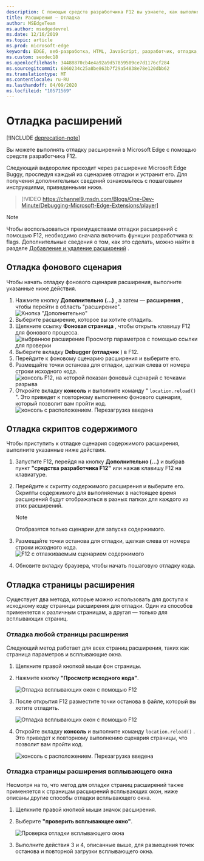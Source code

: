 ```yaml
---
description: С помощью средств разработчика F12 вы узнаете, как выполнять отладку фонового сценария расширения, сценариев содержимого и страниц расширений.
title: Расширения — Отладка
author: MSEdgeTeam
ms.author: msedgedevrel
ms.date: 12/16/2019
ms.topic: article
ms.prod: microsoft-edge
keywords: EDGE, веб-разработка, HTML, JavaScript, разработчик, отладка, отладка
ms.custom: seodec18
ms.openlocfilehash: 34488870cb4e4a92a9d57859509ce7d1176cf284
ms.sourcegitcommit: 6860234c25a8be863b7f29a54838e78e120dbb62
ms.translationtype: MT
ms.contentlocale: ru-RU
ms.lasthandoff: 04/09/2020
ms.locfileid: "10571569"
---
```

# Отладка расширений  

[!INCLUDE [deprecation-note](../includes/deprecation-note.md)]  

Вы можете выполнять отладку расширений в Microsoft Edge с помощью средств разработчика F12.

Следующий видеоролик проходит через расширение Microsoft Edge Buggy, проследуя каждый из сценариев отладки и устранит его. Для получения дополнительных сведений ознакомьтесь с пошаговыми инструкциями, приведенными ниже.

> [!VIDEO https://channel9.msdn.com/Blogs/One-Dev-Minute/Debugging-Microsoft-Edge-Extensions/player]


> [!NOTE]
> Чтобы воспользоваться преимуществами отладки расширений с помощью F12, необходимо сначала включить функции разработчика в: flags. Дополнительные сведения о том, как это сделать, можно найти в разделе [Добавление и удаление расширений](./adding-and-removing-extensions.md) .


## Отладка фонового сценария
Чтобы начать отладку фонового сценария расширения, выполните указанные ниже действия.

1. Нажмите кнопку **Дополнительно (...)** , а затем — **расширения** , чтобы перейти в область "расширение".  
 ![Кнопка "Дополнительно"](./../media/morebutton.png)
2. Выберите расширение, которое вы хотите отладить.
3. Щелкните ссылку **Фоновая страница** , чтобы открыть клавишу F12 для фонового процесса.  
 ![выбранное расширение Просмотр параметров с помощью ссылки для проверки](./../media/debug-inspect.png)
4. Выберите вкладку **Debugger (отладчик** ) в F12.
5. Перейдите к фоновому сценарию расширения и выберите его.
6. Размещайте точки останова для отладки, щелкая слева от номера строки исходного кода.  
 ![консоль F12, на которой показан фоновый сценарий с точками разрыва](./../media/debug-f12-background.png)
7. Откройте вкладку **консоль** и выполните команду " `location.reload()` ". Это приведет к повторному выполнению фонового сценария, который позволит вам пройти код.  
 ![консоль с расположением. Перезагрузка введена](./../media/debug-f12-background-console.png)


## Отладка скриптов содержимого
Чтобы приступить к отладке сценария содержимого расширения, выполните указанные ниже действия.

1. Запустите F12, перейдя на кнопку **Дополнительно (...)** и выбрав пункт **"средства разработчика F12"** или нажав клавишу F12 на клавиатуре.
2. Перейдите к скрипту содержимого расширения и выберите его. Скрипты содержимого для выполняемых в настоящее время расширений будут отображаться в разных папках для каждого из этих расширений.

    > [!NOTE]
    > Отобразятся только сценарии для запуска содержимого.

3. Размещайте точки останова для отладки, щелкая слева от номера строки исходного кода.  
 ![F12 с отлаживаемым сценарием содержимого](./../media/debug-content-f12.png)
4. Обновите вкладку браузера, чтобы начать пошаговую отладку кода.




## Отладка страницы расширения

Существует два метода, которые можно использовать для доступа к исходному коду страницы расширения для отладки. Один из способов применяется к различным страницам, а другая — только для всплывающих страниц.

### Отладка любой страницы расширения
Следующий метод работает для всех страниц расширения, таких как страница параметров и всплывающие окна.


1. Щелкните правой кнопкой мыши фон страницы.
2. Нажмите кнопку **"Просмотр исходного кода"**.

   ![Отладка всплывающих окон с помощью F12](./../media/debug-popup-select.png)

3. После открытия F12 разместите точки останова в файле, который вы хотите отладить.

   ![Отладка всплывающих окон с помощью F12](./../media/debug-popup-f12.png)
4. Откройте вкладку **консоль** и выполните команду `location.reload()` . Это приведет к повторному выполнению сценария страницы, что позволит вам пройти код.  

   ![консоль с расположением. Перезагрузка введена](./../media/debug-f12-background-console.png)

### Отладка страницы расширения всплывающего окна
Несмотря на то, что метод для отладки страниц расширений также применяется к страницам расширений всплывающих окон, ниже описаны другие способы отладки всплывающего окна.

1. Щелкните правой кнопкой мыши значок расширения.
2. Выберите **"проверить всплывающее окно"**.

   ![Проверка отладки всплывающего окна](./../media/debug-popup-inspect.png)
3. Выполните действия 3 и 4, описанные выше, для размещения точек останова и повторной загрузки всплывающего окна.
